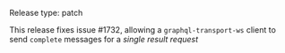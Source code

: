 Release type: patch

This release fixes issue #1732, allowing a `graphql-transport-ws` client
to send `complete` messages for a *single result request*
